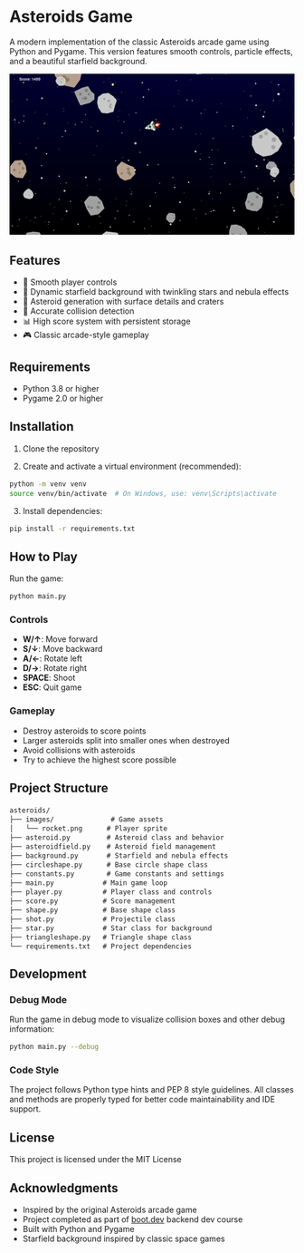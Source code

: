 # Asteroids Game

A modern implementation of the classic Asteroids arcade game using Python and Pygame. This version features smooth controls, particle effects, and a beautiful starfield background.

![Asteroids Game Screenshot](images/screenshot.png)

## Features

- 🚀 Smooth player controls
- 🌠 Dynamic starfield background with twinkling stars and nebula effects
- 💫 Asteroid generation with surface details and craters
- 🎯 Accurate collision detection
- 📊 High score system with persistent storage
- 🎮 Classic arcade-style gameplay

## Requirements

- Python 3.8 or higher
- Pygame 2.0 or higher

## Installation

1. Clone the repository

2. Create and activate a virtual environment (recommended):

```bash
python -m venv venv
source venv/bin/activate  # On Windows, use: venv\Scripts\activate
```

3. Install dependencies:

```bash
pip install -r requirements.txt
```

## How to Play

Run the game:

```bash
python main.py
```

### Controls

- **W/↑**: Move forward
- **S/↓**: Move backward
- **A/←**: Rotate left
- **D/→**: Rotate right
- **SPACE**: Shoot
- **ESC**: Quit game

### Gameplay

- Destroy asteroids to score points
- Larger asteroids split into smaller ones when destroyed
- Avoid collisions with asteroids
- Try to achieve the highest score possible

## Project Structure

```
asteroids/
├── images/              # Game assets
│   └── rocket.png      # Player sprite
├── asteroid.py         # Asteroid class and behavior
├── asteroidfield.py    # Asteroid field management
├── background.py       # Starfield and nebula effects
├── circleshape.py      # Base circle shape class
├── constants.py        # Game constants and settings
├── main.py            # Main game loop
├── player.py          # Player class and controls
├── score.py           # Score management
├── shape.py           # Base shape class
├── shot.py            # Projectile class
├── star.py            # Star class for background
├── triangleshape.py   # Triangle shape class
└── requirements.txt   # Project dependencies
```

## Development

### Debug Mode

Run the game in debug mode to visualize collision boxes and other debug information:

```bash
python main.py --debug
```

### Code Style

The project follows Python type hints and PEP 8 style guidelines. All classes and methods are properly typed for better code maintainability and IDE support.

## License

This project is licensed under the MIT License

## Acknowledgments

- Inspired by the original Asteroids arcade game
- Project completed as part of [boot.dev](https://www.boot.dev/tracks/backend) backend dev course
- Built with Python and Pygame
- Starfield background inspired by classic space games
